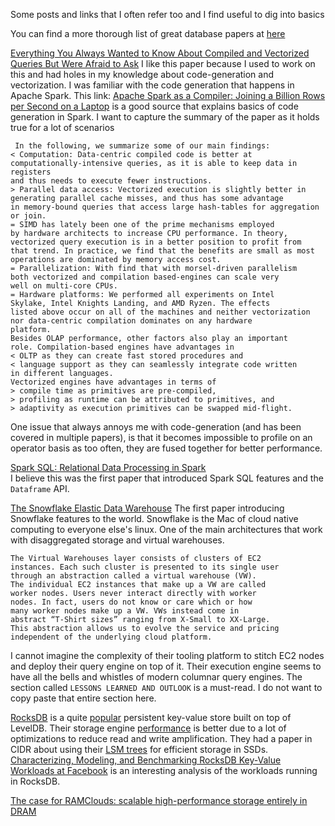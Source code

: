 Some posts and links that I often refer too and I find useful to dig into basics  

You can find a more thorough list of great database papers at [here](https://github.com/rxin/db-readings)

[Everything You Always Wanted to Know About Compiled and Vectorized Queries But Were Afraid to Ask](http://www.vldb.org/pvldb/vol11/p2209-kersten.pdf)
I like this paper because I used to work on this and had holes in my knowledge about code-generation and vectorization. I was familiar with the code generation that happens in Apache Spark. This link: [Apache Spark as a Compiler: Joining a Billion Rows per Second on a Laptop](https://databricks.com/blog/2016/05/23/apache-spark-as-a-compiler-joining-a-billion-rows-per-second-on-a-laptop.html) is a good source that explains basics of code generation in Spark. I want to capture the summary of the paper as it holds true for a lot of scenarios

```
 In the following, we summarize some of our main findings:
< Computation: Data-centric compiled code is better at computationally-intensive queries, as it is able to keep data in registers
and thus needs to execute fewer instructions.
> Parallel data access: Vectorized execution is slightly better in
generating parallel cache misses, and thus has some advantage
in memory-bound queries that access large hash-tables for aggregation or join.
= SIMD has lately been one of the prime mechanisms employed
by hardware architects to increase CPU performance. In theory,
vectorized query execution is in a better position to profit from
that trend. In practice, we find that the benefits are small as most
operations are dominated by memory access cost.
= Parallelization: With find that with morsel-driven parallelism
both vectorized and compilation based-engines can scale very
well on multi-core CPUs.
= Hardware platforms: We performed all experiments on Intel
Skylake, Intel Knights Landing, and AMD Ryzen. The effects
listed above occur on all of the machines and neither vectorization nor data-centric compilation dominates on any hardware
platform.
Besides OLAP performance, other factors also play an important
role. Compilation-based engines have advantages in
< OLTP as they can create fast stored procedures and
< language support as they can seamlessly integrate code written
in different languages.
Vectorized engines have advantages in terms of
> compile time as primitives are pre-compiled,
> profiling as runtime can be attributed to primitives, and
> adaptivity as execution primitives can be swapped mid-flight.
```

One issue that always annoys me with code-generation (and has been covered in multiple papers), is that it becomes impossible to profile on an operator basis as
too often, they are fused together for better performance.   


[Spark SQL: Relational Data Processing in Spark](https://dl.acm.org/doi/pdf/10.1145/2723372.2742797)  
I believe this was the first paper that introduced Spark SQL features and the `Dataframe` API. 

[The Snowflake Elastic Data Warehouse](https://dl.acm.org/doi/abs/10.1145/2882903.2903741)
The first paper introducing Snowflake features to the world. Snowflake is the Mac of cloud native computing to everyone else's linux.
One of the main architectures that work with disaggregated storage and virtual warehouses. 
```
The Virtual Warehouses layer consists of clusters of EC2
instances. Each such cluster is presented to its single user
through an abstraction called a virtual warehouse (VW).
The individual EC2 instances that make up a VW are called
worker nodes. Users never interact directly with worker
nodes. In fact, users do not know or care which or how
many worker nodes make up a VW. VWs instead come in
abstract “T-Shirt sizes” ranging from X-Small to XX-Large.
This abstraction allows us to evolve the service and pricing
independent of the underlying cloud platform.
```
I cannot imagine the complexity of their tooling platform to stitch EC2 nodes and deploy their query engine on top of it.
Their execution engine seems to have all the bells and whistles of modern columnar query engines.
The section called `LESSONS LEARNED AND OUTLOOK` is a must-read. I do not want to copy paste that entire section here.    


[RocksDB](http://rocksdb.org/) is a quite [popular](https://rockset.com/blog/rocksdb-is-eating-the-database-world/) persistent key-value store built on top of LevelDB. 
Their storage engine [performance](https://github.com/facebook/rocksdb/wiki/Performance-Benchmarks) is better due to a lot of optimizations to reduce read and write amplification.
They had a paper in CIDR about using their [LSM trees](http://cidrdb.org/cidr2017/papers/p82-dong-cidr17.pdf) for efficient storage in SSDs.
[Characterizing, Modeling, and Benchmarking RocksDB Key-Value Workloads at Facebook](https://www.usenix.org/conference/fast20/presentation/cao-zhichao) is an interesting analysis of the workloads running in RocksDB.  

[The case for RAMClouds: scalable high-performance storage entirely in DRAM](https://web.stanford.edu/~ouster/cgi-bin/papers/ramcloud.pdf)


